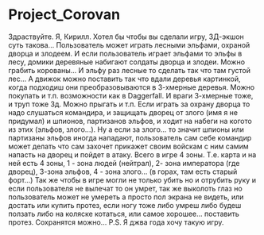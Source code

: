 # Project_Corovan
Здраствуйте. Я, Кирилл. Хотел бы чтобы вы сделали игру, 3Д-экшон суть такова... Пользователь может играть лесными эльфами, охраной дворца и злодеем. И если пользователь играет эльфами то эльфы в лесу, домики деревяные набигают солдаты дворца и злодеи. Можно грабить корованы... И эльфу раз лесные то сделать так что там густой лес... А движок можно поставить так что вдали деревья картинкой, когда подходиш они преобразовываются в 3-хмерные деревья. Можно покупать и т.п. возможности как в Daggerfall. И враги 3-хмерные тоже, и труп тоже 3д. Можно прыгать и т.п. Если играть за охрану дворца то надо слушаться командира, и защищать дворец от злого (имя я не придумал) и шпионов, партизанов эльфов, и ходит на набеги на когото из этих (эльфов, злого...). Ну а если за злого... то значит шпионы или партизаны эльфов иногда нападают, пользователь сам себе командир может делать что сам захочет прикажет своим войскам с ним самим напасть на дворец и пойдет в атаку. Всего в игре 4 зоны. Т.е. карта и на ней есть 4 зоны, 1 - зона людей (нейтрал), 2- зона императора (где дворец), 3-зона эльфов, 4 - зона злого... (в горах, там есть старый форт...) Так же чтобы в игре могли не только убить но и отрубить руку и если пользователя не вылечат то он умрет, так же выколоть глаз но пользователь может не умереть а просто пол экрана не видеть, или достать или купить протез, если ногу тоже либо умреш либо будеш ползать либо на коляске котаться, или самое хорошее... поставить протез. Сохранятся можно... 
P.S. Я джва года хочу такую игру.

